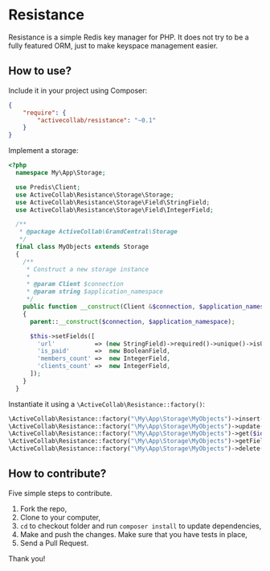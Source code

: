 # Resistance

Resistance is a simple Redis key manager for PHP. It does not try to be a fully featured ORM, just to make keyspace 
management easier.

## How to use?

Include it in your project using Composer:

```json
{
    "require": {
        "activecollab/resistance": "~0.1"
    }
}
```

Implement a storage:

```php
<?php
  namespace My\App\Storage;

  use Predis\Client;
  use ActiveCollab\Resistance\Storage\Storage;
  use ActiveCollab\Resistance\Storage\Field\StringField;
  use ActiveCollab\Resistance\Storage\Field\IntegerField;

  /**
   * @package ActiveCollab\GrandCentral\Storage
   */
  final class MyObjects extends Storage
  {
    /**
     * Construct a new storage instance
     *
     * @param Client $connection
     * @param string $application_namespace
     */
    public function __construct(Client &$connection, $application_namespace)
    {
      parent::__construct($connection, $application_namespace);

      $this->setFields([
        'url'           => (new StringField)->required()->unique()->isUrl()->modifier('trim'),
        'is_paid'       =>  new BooleanField,
        'members_count' =>  new IntegerField,
        'clients_count' =>  new IntegerField,
      ]);
    }
  }
```

Instantiate it using a ``\ActiveCollab\Resistance::factory()``:

```php
\ActiveCollab\Resistance::factory("\My\App\Storage\MyObjects")->insert([], [], …);
\ActiveCollab\Resistance::factory("\My\App\Storage\MyObjects")->update($id, []);
\ActiveCollab\Resistance::factory("\My\App\Storage\MyObjects")->get($id);
\ActiveCollab\Resistance::factory("\My\App\Storage\MyObjects")->getFieldValue($id, 'url');
\ActiveCollab\Resistance::factory("\My\App\Storage\MyObjects")->delete($id);
```
    
## How to contribute?

Five simple steps to contribute.

1. Fork the repo, 
2. Clone to your computer,
3. ``cd`` to checkout folder and run ``composer install`` to update dependencies, 
4. Make and push the changes. Make sure that you have tests in place,
5. Send a Pull Request.

Thank you!
